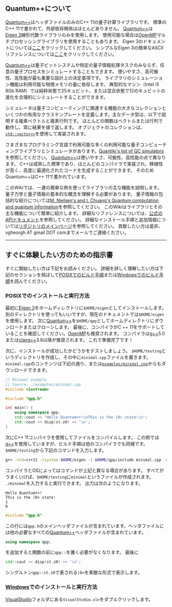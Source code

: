 ## Quantum++について
[Quantum++](https://github.com/vsoftco/qpp)はヘッダファイルのみのC++ 11の量子計算ライブラリです。
標準のC++ 11で書かれて、外部依存関係はほとんどありません。
[Quantum++](https://github.com/vsoftco/qpp)は[Eigen 3](http://eigen.tuxfamily.org/)線形代数ライブラリのみを使用します。
使用可能な場合は[OpenMP](http://openmp.org/)マルチプロセッシングライブラリを使用することもあります。
Eigen 3のドキュメントについては[ここ](http://eigen.tuxfamily.org/dox/)をクリックしてください。
シンプルなEigen 3の簡単なASCIIリファレンスについては[ここ](http://eigen.tuxfamily.org/dox/AsciiQuickReference.txt)をクリックしてください。

[Quantum++](https://github.com/vsoftco/qpp)は量子ビットシステムや特定の量子情報処理タスクのみならず、任意の量子プロセスをシミュレートすることもできます。
使いやすさ、高可搬性、高性能が最も重要な設計上の決定事項です。
ライブラリのシミュレーション機能は利用可能な物理メモリの量に依存します。
典型的なマシン（Intel i5 8Gb RAM）では純粋状態で25キュビット、または混合状態で12のキュビットの進化を合理的にシミュレートすることができます。

シミュレータは量子コンピューティングに関連する機能の大きなコレクションといくつかの有用なクラステンプレートを定義します。主なデータ型は、以下で説明する複素ベクトルと複素行列です。 ほとんどの関数はベクトルまたは行列で動作し、常に結果を値で返します。 オブジェクトのコレクションは、[`std::vector<>`](http://en.cppreference.com/w/cpp/container/vector)を使用して実装されます。

さまざまなプログラミング言語で利用可能な多くの利用可能な量子コンピューティングライブラリとシミュレータがあります。[Quantiki's list of QC simulators](http://www.quantiki.org/wiki/List_of_QC_simulators)を参照してください。
[Quantum++](https://github.com/vsoftco/qpp)は使いやすさ、可搬性、高性能の点で異なります。
C++は成熟した標準であり、ほとんどのコンパイラで実装され、移植性が高く、高度に最適化されたコードを生成することができます。
そのためQuantum++はC++ 11で書かれています。

このWikiでは、一連の簡単な例を使ってライブラリの主な機能を説明します。
量子力学と量子情報の基本的な概念を理解する必要があります。
量子情報の包括的な紹介については[M. Nielsen's and I. Chuang's Quantum computation and quantum information](https://www.amazon.ca/Quantum-Computation-Information-10th-Anniversary/dp/1107002176/ref=sr_1_1?ie=UTF8&qid=1516125709&sr=8-1&keywords=quantum+computation+and+quantum+information)を参照してください。
このWikiはライブラリとその主な機能について簡単に紹介します。
詳細なリファレンスについては、[公式のAPIドキュメント](https://github.com/vsoftco/qpp/blob/master/doc/refman.pdf)を参照してください。
詳細なインストール手順と追加情報については[リポジトリのメインページ](https://github.com/vsoftco/qpp/blob/master/)を参照してください。
貢献したい方は是非、vgheorgh AT gmail DOT comまでメールでご連絡ください。

---
## すぐに体験したい方のための指示書

すぐに開始したい方は下記をお読みください。
詳細を詳しく理解したい方は下記のセクションを飛ばして[POSIXでのビルド手順](https://github.com/vsoftco/qpp/wiki/2.-Building-instructions-for-POSIX-compliant-platforms)または[Windowsでのビルド手順](https://github.com/vsoftco/qpp/wiki/3.-Building-instructions-for-Windows-platforms)を読んでください。

### POSIXでのインストールと実行方法

最初に[Eigen 3](http://eigen.tuxfamily.org/)をホームディレクトリに`$HOME/eigen`としてインストールします。 別のディレクトリを使ってもいいですが、現在のドキュメントでは`$HOME/eigen`を使用します。
次に[Quantum++](https://github.com/vsoftco/qpp)を`$HOME/qpp`としてホームディレクトリにダウンロードまたはクローンします。
最後に、コンパイラがC ++ 11をサポートしていることを確認してください。[OpenMP](http://openmp.org/)も推奨されます。
コンパイラは[g++](https://gcc.gnu.org/)5.0または[clang++](http://clang.llvm.org)3.8以降が推奨されます。
これで準備完了です！

次に、インストールが成功したかどうかをテストしましょう。
`$HOME/testing`というディレクトリを作成し、その中に`minimal.cpp`ファイルを置きます。`minimal.cpp`のコンテンツは下記の通り、または[`examples/minimal.cpp`](https://github.com/vsoftco/qpp/blob/master/examples/minimal.cpp)からもダウンロードできます。

```CPP
// Minimal example
// Source: ./examples/minimal.cpp
#include <iostream>

#include "qpp.h"

int main() {
    using namespace qpp;
    std::cout << "Hello Quantum++!\nThis is the |0> state:\n";
    std::cout << disp(st.z0) << '\n';
}
```

次にC++ 11コンパイラを使用してファイルをコンパイルします。 この例では[g++](https://gcc.gnu.org/)を使用していますが、ビルド手順は他のコンパイラでも同様です。
`$HOME/testing`から下記のコマンドを入力します。

```bash
g++ -std=c++11 -isystem $HOME/eigen -I $HOME/qpp/include minimal.cpp -o minimal
```

コンパイラとOSによってはコマンドが上記と異なる場合があります。
すべてがうまくいけば、`$HOME/testing`に`minimal`というファイルが作成されます。
`./minimal`を入力すると実行できます。
出力は次のようになります。

```
Hello Quantum++!
This is the |0> state:
1
0
````

```CPP
#include "qpp.h"
```

この行には`qpp.h`のメインヘッダファイルが含まれています。ヘッダファイルには他の必要なすべての[Quantum++](https://github.com/vsoftco/qpp)ヘッダファイルが含まれています。
```CPP
using namespace qpp;
```
を追加すると関数の前に`qpp::`を置く必要がなくなります。
最後に

```CPP
std::cout << disp(st.z0) << '\n';
```

シングルトン`qpp::st.z0`で表される`|0>`を素敵な形式で表示します。

### [Windows](https://www.microsoft.com/en-us/windows)でのインストールと実行方法

[VisualStudio](https://www.visualstudio.com)フォルダにある`VisualStudio.sln`をダブルクリックします。
